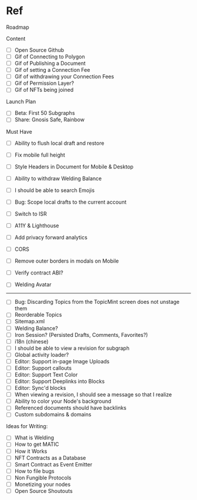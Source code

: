 # Ref

Roadmap

Content

- [ ] Open Source Github
- [ ] Gif of Connecting to Polygon
- [ ] Gif of Publishing a Document
- [ ] Gif of setting a Connection Fee
- [ ] Gif of withdrawing your Connection Fees
- [ ] Gif of Permission Layer?
- [ ] Gif of NFTs being joined

Launch Plan

- [ ] Beta: First 50 Subgraphs
- [ ] Share: Gnosis Safe, Rainbow

Must Have

- [ ] Ability to flush local draft and restore
- [ ] Fix mobile full height
- [ ] Style Headers in Document for Mobile & Desktop
- [ ] Ability to withdraw Welding Balance
- [ ] I should be able to search Emojis

- [ ] Bug: Scope local drafts to the current account
- [ ] Switch to ISR
- [ ] A11Y & Lighthouse
- [ ] Add privacy forward analytics
- [ ] CORS
- [ ] Remove outer borders in modals on Mobile
- [ ] Verify contract ABI?
- [ ] Welding Avatar

---

- [ ] Bug: Discarding Topics from the TopicMint screen does not unstage them
- [ ] Reorderable Topics
- [ ] Sitemap.xml
- [ ] Welding Balance?
- [ ] Iron Session? (Persisted Drafts, Comments, Favorites?)
- [ ] i18n (chinese)
- [ ] I should be able to view a revision for subgraph
- [ ] Global activity loader?
- [ ] Editor: Support in-page Image Uploads
- [ ] Editor: Support callouts
- [ ] Editor: Support Text Color
- [ ] Editor: Support Deeplinks into Blocks
- [ ] Editor: Sync'd blocks
- [ ] When viewing a revision, I should see a message so that I realize
- [ ] Ability to color your Node's background
- [ ] Referenced documents should have backlinks
- [ ] Custom subdomains & domains

Ideas for Writing:

- [ ] What is Welding
- [ ] How to get MATIC
- [ ] How it Works
- [ ] NFT Contracts as a Database
- [ ] Smart Contract as Event Emitter
- [ ] How to file bugs
- [ ] Non Fungible Protocols
- [ ] Monetizing your nodes
- [ ] Open Source Shoutouts
